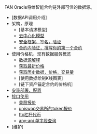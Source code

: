 FAN Oracle将给智能合约链外部可信的数据源。
 
- [数据API调用介绍]         
- 架构，原理               
  - [基本请求模型]          
  - [去中心化模型](decenter.md)      
  - [安全框架，签名，验证](sign.md)         
  - [合约内验证，撰写你的第一个合约](firstConstract.md) 
- 使用价格机，现有数据服务概览    
  - [数据源解释](dataSource.md)
  - [获取最新价格](price.md)          
  - [获取历史数据，价格，交易量](historyData.md)  
  - [使用数据绘制K线图表]      
  - [链下资产锚定合约的价格机]              
- [安装部署，配置](startup.md)                    
-  [接口使用](apis.md)  
   - [美股报价](./cat/stock.md)
   - [uniswap交易所的token报价](./cat/dex.md)
   - [ftx杠杆代币](./cat/ftx.md)
   - [any-api 单字段查询](./cat/anyapi.md)    
-  [维护]               
                      